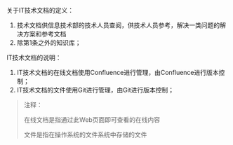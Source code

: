 关于IT技术文档的定义：

1. 技术文档供信息技术部的技术人员查阅，供技术人员参考，解决一类问题的解决方案和参考文档
2. 除第1条之外的知识库；

IT技术文档的说明：
1. IT技术文档的在线文档使用Confluence进行管理，由Confluence进行版本控制；
2. IT技术文档的文件使用Git进行管理，由Git进行版本控制；

>注释：
>
>在线文档是指通过此Web页面即可查看的在线内容
>
>文件是指在操作系统的文件系统中存储的文件